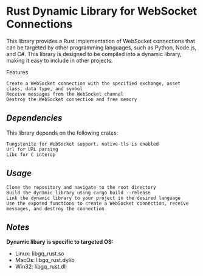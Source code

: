 # Rust Dynamic Library for WebSocket Connections

This library provides a Rust implementation of WebSocket connections that can be targeted by other programming languages, such as Python, Node.js, and C#. This library is designed to be compiled into a dynamic library, making it easy to include in other projects.

Features

    Create a WebSocket connection with the specified exchange, asset class, data type, and symbol
    Receive messages from the WebSocket channel
    Destroy the WebSocket connection and free memory

## _Dependencies_

This library depends on the following crates:

    Tungstenite for WebSocket support. native-tls is enabled
    Url for URL parsing
    Libc for C interop

## _Usage_

    Clone the repository and navigate to the root directory
    Build the dynamic library using cargo build --release
    Link the dynamic library to your project in the desired language
    Use the exposed functions to create a WebSocket connection, receive messages, and destroy the connection

## _Notes_

**Dynamic libary is specific to targeted OS:**

- Linux: libgq_rust.so
- MacOs: libgq_rust.dylib
- Win32: libgq_rust.dll
